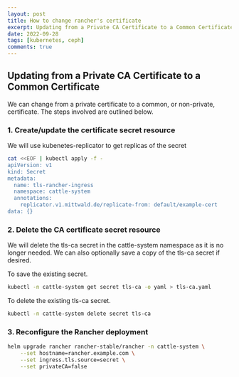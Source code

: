 ```yaml
---
layout: post
title: How to change rancher's certificate
excerpt: Updating from a Private CA Certificate to a Common Certificate
date: 2022-09-28
tags: [kubernetes, ceph]
comments: true
---
```


## Updating from a Private CA Certificate to a Common Certificate

We can change from a private certificate to a common, or non-private, certificate. The steps involved are outlined below.

### 1. Create/update the certificate secret resource

We will use kubenetes-replicator to get replicas of the secret

```bash
cat <<EOF | kubectl apply -f -
apiVersion: v1
kind: Secret
metadata:
  name: tls-rancher-ingress
  namespace: cattle-system
  annotations:
    replicator.v1.mittwald.de/replicate-from: default/example-cert
data: {}
```

### 2. Delete the CA certificate secret resource

We will delete the tls-ca secret in the cattle-system namespace as it is no longer needed. We can also optionally save a copy of the tls-ca secret if desired.

To save the existing secret.

```bash
kubectl -n cattle-system get secret tls-ca -o yaml > tls-ca.yaml
```

To delete the existing tls-ca secret.

```bash
kubectl -n cattle-system delete secret tls-ca
```

### 3. Reconfigure the Rancher deployment

```bash
helm upgrade rancher rancher-stable/rancher -n cattle-system \
    --set hostname=rancher.example.com \
    --set ingress.tls.source=secret \
    --set privateCA=false
```
